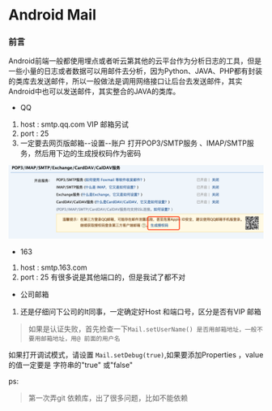 # Android Mail 

### 前言
Android前端一般都使用埋点或者听云第其他的云平台作为分析日志的工具，但是一些小量的日志或者数据可以用邮件去分析，因为Python、JAVA、PHP都有封装的类库去发送邮件，所以一般做法是调用网络接口让后台去发送邮件，其实Android中也可以发送邮件，其实整合的JAVA的类库。

- QQ
 1. host : smtp.qq.com VIP 邮箱另试
 2. port : 25 
 3. 一定要去网页版邮箱--设置--账户 打开POP3/SMTP服务 、IMAP/SMTP服务，然后用下边的生成授权码作为密码
 
 

![1](png/b.png)
- 163 
1. host : smtp.163.com
2. port : 25 有很多说是其他端口的，但是我试了都不对

- 公司邮箱
1. 还是仔细问下公司的It同事，一定确定好Host 和端口号，区分是否有VIP 邮箱


> 如果是认证失败，首先检查一下` Mail.setUserName() 是否用邮箱地址，一般不要用邮箱地址，用@ 前面的用户名 `

如果打开调试模式，请设置 `Mail.setDebug(true)`,如果要添加Properties ，value 的值一定要是 字符串的"true" 或"false"


ps:
> 第一次弄git 依赖库，出了很多问题，比如不能依赖